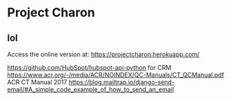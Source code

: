 # Project Charon
## lol

Access the online version at: https://projectcharon.herokuapp.com/

https://github.com/HubSpot/hubspot-api-python for CRM
https://www.acr.org/-/media/ACR/NOINDEX/QC-Manuals/CT_QCManual.pdf ACR CT Manual 2017
https://blog.mailtrap.io/django-send-email/#A_simple_code_example_of_how_to_send_an_email
